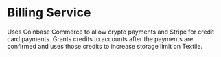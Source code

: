 # Billing Service

Uses Coinbase Commerce to allow crypto payments and Stripe for credit card payments. Grants credits to accounts after the payments are confirmed and uses those credits to increase storage limit on Textile.
